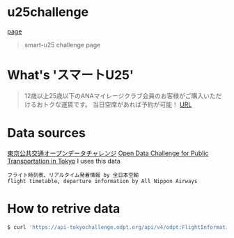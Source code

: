 # u25challenge

[page](https://mizukisonoko.github.io/u25challenge/)

> smart-u25 challenge page

# What's 'スマートU25' 

> 12歳以上25歳以下のANAマイレージクラブ会員のお客様がご購入いただけるおトクな運賃です。
> 当日空席があれば予約が可能！
[URL](https://www.ana.co.jp/ja/jp/book-plan/fare/domestic/smart-u25/)

# Data sources

[東京公共交通オープンデータチャレンジ](https://tokyochallenge.odpt.org/)
[Open Data Challenge for Public Transportation in Tokyo](https://tokyochallenge.odpt.org/en/index.html)
I uses this data
```
フライト時刻表、リアルタイム発着情報 by 全日本空輸
flight timetable, departure information by All Nippon Airways
```

# How to retrive data 

```sh
$ curl 'https://api-tokyochallenge.odpt.org/api/v4/odpt:FlightInformationDeparture?odpt:operator=odpt.Operator:ANA&acl:consumerKey=1yOXjfC299f68M_Yq2gshqwYLemqaWB1Sq7RF1seRsA' > assets/data.json
```